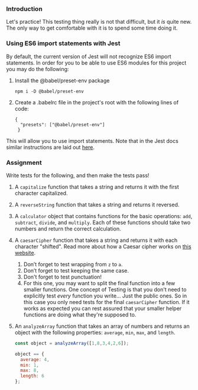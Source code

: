 ### Introduction
Let's practice!  This testing thing really is not that difficult, but it _is_ quite new.  The only way to get comfortable with it is to spend some time doing it.

### Using ES6 import statements with Jest

By default, the current version of Jest will not recognize ES6 import statements. In order for you to be able to use ES6 modules for this project you may do the following:

1. Install the @babel/preset-env package


    ```
    npm i -D @babel/preset-env
    ```

2. Create a .babelrc file in the project's root with the following lines of code:

    ``` 
    {
      "presets": ["@babel/preset-env"]
     }
    ```  

This will allow you to use import statements. Note that in the Jest docs similar instructions are laid out [here](https://jestjs.io/docs/en/getting-started#using-babel).

### Assignment

<div class="lesson-content__panel" markdown="1">
Write tests for the following, and then make the tests pass!

1. A `capitalize` function that takes a string and returns it with the first character capitalized.

2. A `reverseString` function that takes a string and returns it reversed.

3. A `calculator` object that contains functions for the basic operations: `add`, `subtract`, `divide`, and `multiply`. Each of these functions should take two numbers and return the correct calculation.

4. A `caesarCipher` function that takes a string and returns it with each character "shifted". Read more about how a Caesar cipher works on [this website](http://practicalcryptography.com/ciphers/caesar-cipher/).

   1. Don’t forget to test wrapping from `z` to `a`.
   2. Don’t forget to test keeping the same case.
   3. Don't forget to test punctuation!
   4. For this one, you may want to split the final function into a few smaller functions.  One concept of Testing is that you don't need to explicitly test _every_ function you write... Just the public ones.  So in this case you only need tests for the final `caesarCipher` function.  If it works as expected you can rest assured that your smaller helper functions are doing what they're supposed to.
   

5. An `analyzeArray` function that takes an array of numbers and returns an object with the following properties: `average`, `min`, `max`, and `length`.

   ~~~javascript
   const object = analyzeArray([1,8,3,4,2,6]);

   object == {
     average: 4,
     min: 1,
     max: 8,
     length: 6
   };
   ~~~
</div>
